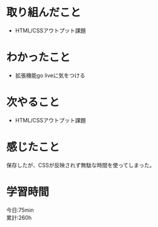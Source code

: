 # 取り組んだこと       
- HTML/CSSアウトプット課題
# わかったこと
- 拡張機能go liveに気をつける
# 次やること
- HTML/CSSアウトプット課題
# 感じたこと
保存したが、CSSが反映されず無駄な時間を使ってしまった。
# 学習時間  
今日:75min  
累計:260h
